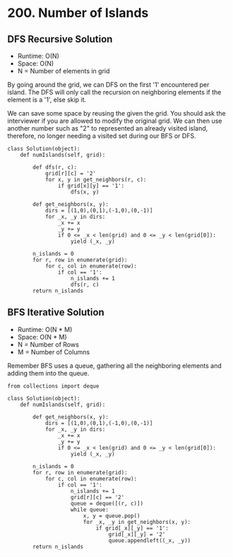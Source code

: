 # 200. Number of Islands

## DFS Recursive Solution
- Runtime: O(N)
- Space: O(N)
- N = Number of elements in grid

By going around the grid, we can DFS on the first '1' encountered per island.
The DFS will only call the recursion on neighboring elements if the element is a '1', else skip it.

We can save some space by reusing the given the grid.
You should ask the interviewer if you are allowed to modify the original grid.
We can then use another number such as "2" to represented an already visited island, therefore, no longer needing a visited set during our BFS or DFS.

```
class Solution(object):
    def numIslands(self, grid):

        def dfs(r, c):
            grid[r][c] = '2'
            for x, y in get_neighbors(r, c):
                if grid[x][y] == '1':
                    dfs(x, y)

        def get_neighbors(x, y):
            dirs = [(1,0),(0,1),(-1,0),(0,-1)]
            for _x, _y in dirs:
                _x += x
                _y += y
                if 0 <= _x < len(grid) and 0 <= _y < len(grid[0]):
                    yield (_x, _y)

        n_islands = 0
        for r, row in enumerate(grid):
            for c, col in enumerate(row):
                if col == '1':
                    n_islands += 1
                    dfs(r, c)
        return n_islands
```

## BFS Iterative Solution
- Runtime: O(N * M)
- Space: O(N * M)
- N = Number of Rows
- M = Number of Columns

Remember BFS uses a queue, gathering all the neighboring elements and adding them into the queue.

```
from collections import deque

class Solution(object):
    def numIslands(self, grid):

        def get_neighbors(x, y):
            dirs = [(1,0),(0,1),(-1,0),(0,-1)]
            for _x, _y in dirs:
                _x += x
                _y += y
                if 0 <= _x < len(grid) and 0 <= _y < len(grid[0]):
                    yield (_x, _y)

        n_islands = 0
        for r, row in enumerate(grid):
            for c, col in enumerate(row):
                if col == '1':
                    n_islands += 1
                    grid[r][c] == '2'
                    queue = deque([(r, c)])
                    while queue:
                        x, y = queue.pop()
                        for _x, _y in get_neighbors(x, y):
                            if grid[_x][_y] == '1':
                                grid[_x][_y] = '2'
                                queue.appendleft((_x, _y))
        return n_islands
```
